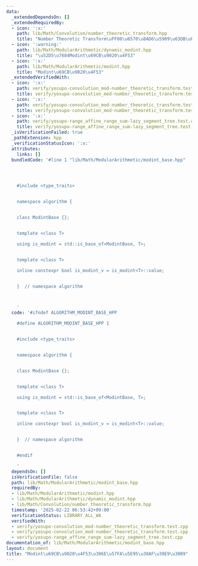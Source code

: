 ```yaml
---
data:
  _extendedDependsOn: []
  _extendedRequiredBy:
  - icon: ':x:'
    path: lib/Math/Convolution/number_theoretic_transform.hpp
    title: "Number Theoretic Transform\uFF08\u6570\u8AD6\u5909\u63DB\uFF09"
  - icon: ':warning:'
    path: lib/Math/ModularArithmetic/dynamic_modint.hpp
    title: "\u52D5\u7684Modint\u69CB\u9020\u4F53"
  - icon: ':x:'
    path: lib/Math/ModularArithmetic/modint.hpp
    title: "Modint\u69CB\u9020\u4F53"
  _extendedVerifiedWith:
  - icon: ':x:'
    path: verify/yosupo-convolution_mod-number_theoretic_transform.test.cpp
    title: verify/yosupo-convolution_mod-number_theoretic_transform.test.cpp
  - icon: ':x:'
    path: verify/yosupo-convolution_mod-number_theoretic_transform.test.cpp
    title: verify/yosupo-convolution_mod-number_theoretic_transform.test.cpp
  - icon: ':x:'
    path: verify/yosupo-range_affine_range_sum-lazy_segment_tree.test.cpp
    title: verify/yosupo-range_affine_range_sum-lazy_segment_tree.test.cpp
  _isVerificationFailed: true
  _pathExtension: hpp
  _verificationStatusIcon: ':x:'
  attributes:
    links: []
  bundledCode: '#line 1 "lib/Math/ModularArithmetic/modint_base.hpp"




    #include <type_traits>


    namespace algorithm {


    class ModintBase {};


    template <class T>

    using is_modint = std::is_base_of<ModintBase, T>;


    template <class T>

    inline constexpr bool is_modint_v = is_modint<T>::value;


    }  // namespace algorithm



    '
  code: '#ifndef ALGORITHM_MODINT_BASE_HPP

    #define ALGORITHM_MODINT_BASE_HPP 1


    #include <type_traits>


    namespace algorithm {


    class ModintBase {};


    template <class T>

    using is_modint = std::is_base_of<ModintBase, T>;


    template <class T>

    inline constexpr bool is_modint_v = is_modint<T>::value;


    }  // namespace algorithm


    #endif

    '
  dependsOn: []
  isVerificationFile: false
  path: lib/Math/ModularArithmetic/modint_base.hpp
  requiredBy:
  - lib/Math/ModularArithmetic/modint.hpp
  - lib/Math/ModularArithmetic/dynamic_modint.hpp
  - lib/Math/Convolution/number_theoretic_transform.hpp
  timestamp: '2025-02-22 06:53:42+09:00'
  verificationStatus: LIBRARY_ALL_WA
  verifiedWith:
  - verify/yosupo-convolution_mod-number_theoretic_transform.test.cpp
  - verify/yosupo-convolution_mod-number_theoretic_transform.test.cpp
  - verify/yosupo-range_affine_range_sum-lazy_segment_tree.test.cpp
documentation_of: lib/Math/ModularArithmetic/modint_base.hpp
layout: document
title: "Modint\u69CB\u9020\u4F53\u306E\u57FA\u5E95\u30AF\u30E9\u30B9"
---
```

